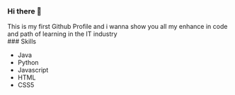 ### Hi there 👋

<div>This is my first Github Profile and i wanna show you all my enhance in code and path of learning in the IT industry</div>
### Skills
<ul>
  <li>Java</li>
  <li>Python</li>
  <li>Javascript</li>
  <li>HTML</li>
  <li>CSS5</li>
</ul>
<!--
**Crosfex/Crosfex** is a ✨ _special_ ✨ repository because its `README.md` (this file) appears on your GitHub profile.

Here are some ideas to get you started:

- 🔭 I’m currently working on ...
- 🌱 I’m currently learning ...
- 👯 I’m looking to collaborate on ...
- 🤔 I’m looking for help with ...
- 💬 Ask me about ...
- 📫 How to reach me: ...
- 😄 Pronouns: ...
- ⚡ Fun fact: ...
-->
